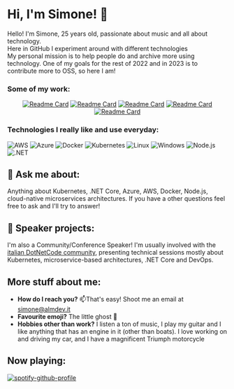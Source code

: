 # Hi, I'm Simone! 👋

Hello! I'm Simone, 25 years old, passionate about music and all about technology.<br/>
Here in GitHub I experiment around with different technologies<br/>
My personal mission is to help people do and archive more using technology.
One of my goals for the rest of 2022 and in 2023 is to contribute more to OSS, so here I am!

### Some of my work:

<div align="center">
  
[![Readme Card](https://github-readme-stats.vercel.app/api/pin/?username=nataz77&repo=cs-py)](https://github.com/nataz77/cs-py) [![Readme Card](https://github-readme-stats.vercel.app/api/pin/?username=nataz77&repo=pgbackupd)](https://github.com/nataz77/pgbackupd) [![Readme Card](https://github-readme-stats.vercel.app/api/pin/?username=nataz77&repo=awesome-k8s)](https://github.com/nataz77/awesome-k8s)  [![Readme Card](https://github-readme-stats.vercel.app/api/pin/?username=nataz77&repo=shext)](https://github.com/nataz77/shext) 
  [![Readme Card](https://github-readme-stats.vercel.app/api/pin/?username=nataz77&repo=route)](https://github.com/nataz77/route) 
  
</div>

### Technologies I really like and use everyday:

![AWS](https://img.shields.io/badge/Amazon_AWS-232F3E?style=for-the-badge&logo=amazon-aws&logoColor=white)
![Azure](https://img.shields.io/badge/Microsoft_Azure-0089D6?style=for-the-badge&logo=microsoft-azure&logoColor=white)
![Docker](https://img.shields.io/badge/-Docker-000?&logo=Docker)
![Kubernetes](https://img.shields.io/badge/-Kubernetes-000?&logo=Kubernetes)
![Linux](https://img.shields.io/badge/-Linux-000?&logo=Linux)
![Windows](https://img.shields.io/badge/Windows-0078D6?style=for-the-badge&logo=windows&logoColor=white)
![Node.js](https://img.shields.io/badge/-Node.js-000?&logo=node.js)
![.NET](https://img.shields.io/badge/.NET-5C2D91?style=for-the-badge&logo=.net&logoColor=white)

## 💬 Ask me about:
Anything about Kubernetes, .NET Core, Azure, AWS, Docker, Node.js, cloud-native microservices architectures. If you have a other questions feel free to ask and I'll try to answer!

## 🌆 Speaker projects:
I'm also a Community/Conference Speaker! I'm usually involved with the [italian DotNetCode community](https://www.linkedin.com/company/dotnetcode/about/), presenting technical sessions mostly about Kubernetes, microservice-based architectures, .NET Core and DevOps.

## More stuff about me:
- **How do I reach you?** 📫That's easy! Shoot me an email at [simone@almdev.it](mailto://simone@almdev.it)
- **Favourite emoji?** The little ghost 👻
- **Hobbies other than work?** I listen a ton of music, I play my guitar and I like anything that has an engine in it (other than boats). I love working on and driving my car, and I have a magnificent Triumph motorcycle


## Now playing:
[![spotify-github-profile](https://spotify-github-profile.vercel.app/api/view?uid=1190706498&cover_image=true&theme=default)](https://spotify-github-profile.vercel.app/api/view?uid=1190706498&redirect=true)
